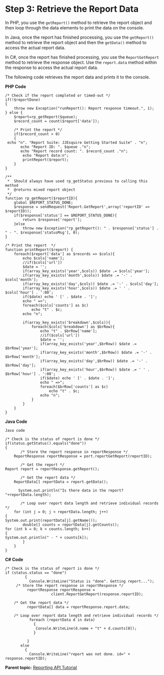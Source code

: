 # Step 3: Retrieve the Report Data

In PHP, you use the `getReport()` method to retrieve the report object and then loop through the data elements to print the data on the console.

In Java, once the report has finished processing, you use the `getReport()` method to retrieve the report object and then the `getData()` method to access the actual report data.

In C#, once the report has finished processing, you use the `ReportGetReport` method to retrieve the response object. Use the `report.data` method within the response to access the actual report data.

The following code retrieves the report data and prints it to the console.

**PHP Code** 

```
/* Check if the report completed or timed-out */
if(!$reportDone)
{
    throw new Exception("runReport(): Report response timeout.", 1);
} else {    
    $report=rp_getReport($queue);    
    $record_count = count($report['data']);
        
    /* Print the report */
    if($record_count > 0)
    {
 echo "n". "Report Suite: JJEsquire Getting Started Suite" . "n";   
       echo "Report ID: ". $queue ."n";   
       echo "Report record count: ". $record_count ."n";
        echo "Report data:n";
        printReport($report);
    }
}

/**
 *  Should always have used rp_getStatus previous to calling this method
 *  @returns mixed report object
 */                   
function rp_getReport($reportID){
    global $REPORT_STATUS_DONE;
    $response = sendRequest('Report.GetReport',array('reportID' => $reportID));
    if($response['status'] == $REPORT_STATUS_DONE){
        return $response['report'];
    }else
        throw new Exception("rp_getReport(): " . $response['status'] . " - ". $response['statusMsg'], 0);
}

/* Print the report  */   
function printReport($report) {
    foreach($report['data'] as $records => $cols){
        echo $cols['name'];
        //if($cols['url'])
        $date = '';
        if(array_key_exists('year',$cols)) $date .= $cols['year'];
        if(array_key_exists('month',$cols)) $date .= '-' . $cols['month'];
        if(array_key_exists('day',$cols)) $date .= '-' . $cols['day'];
        if(array_key_exists('hour',$cols)) $date .= ' ' . $cols['hour'] . ':00';
        if($date) echo ' [' . $date . ']';
        echo " =>";
        foreach($cols['counts'] as $c)
            echo "t" . $c;
        echo "n";
        
        if(array_key_exists('breakdown',$cols)){
            foreach($cols['breakdown'] as $brRow){
                echo "t" . $brRow['name'];
                //if($cols['url'])
                $date = '';
                if(array_key_exists('year',$brRow)) $date .= $brRow['year'];
                if(array_key_exists('month',$brRow)) $date .= '-' . $brRow['month'];
                if(array_key_exists('day',$brRow)) $date .= '-' . $brRow['day'];
                if(array_key_exists('hour',$brRow)) $date .= ' ' . $brRow['hour'] . ':00';
                if($date) echo ' [' . $date . ']';
                echo " =>";
                foreach($brRow['counts'] as $c)
                    echo "t" . $c;
                echo "n";
            }
        }
    }
}

```

**Java Code** 

```
Java code

/* Check is the status of report is done */
if(status.getStatus().equals("done"))
{
       /* Store the report response in reportResponse */
    ReportResponse reportResponse = port.reportGetReport(reportID);

       /* Get the report */
Report report = reportResponse.getReport();

       /* Get the report data */
    ReportData[] reportData = report.getData();
  
      System.out.println("Is there data in the report? "+reportData.length);

       /* Loop over report data length and retrieve individual records */
    for (int j = 0; j < reportData.length; j++) 
{
System.out.print(reportData[j].getName());
        double[] counts = reportData[j].getCounts();
for (int k = 0; k < counts.length; k++) 
{
System.out.println(" - " + counts[k]);
        }
    }
}

```

**C# Code** 

```
/* Check is the status of report is done */
if (status.status == "done")
         {
           Console.WriteLine("Status is "done". Getting report...");
     /* Store the report response in reportResponse */
          reportResponse reportResponse = 
                     client.ReportGetReport(response.reportID);
  
    /* Get the report data */
          reportData[] data = reportResponse.report.data;

    /* Loop over report data length and retrieve individual records */
           foreach (reportData d in data)
             {
              Console.WriteLine(d.name + "t" + d.counts[0]);
             }

          }
       else
         {
           Console.WriteLine("report was not done. id=" + response.reportID);

```

**Parent topic:** [Reporting API Tutorial](c_Reporting_API_Tutorial.md)

